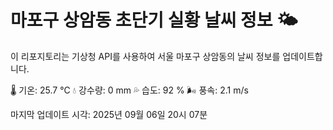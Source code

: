 
# 마포구 상암동 초단기 실황 날씨 정보 🌤️

이 리포지토리는 기상청 API를 사용하여 서울 마포구 상암동의 날씨 정보를 업데이트합니다. 

🌡️ 기온: 25.7 ℃
💧 강수량: 0 mm
💦 습도: 92 %
🌬️ 풍속: 2.1 m/s

마지막 업데이트 시각: 2025년 09월 06일 20시 07분    
